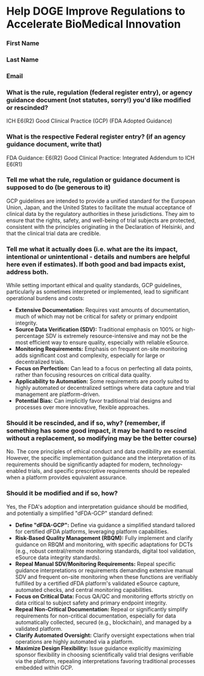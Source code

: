 # Help DOGE Improve Regulations to Accelerate BioMedical Innovation

### First Name

### Last Name

### Email

### What is the rule, regulation (federal register entry), or agency guidance document (not statutes, sorry!) you'd like modified or rescinded?

ICH E6(R2) Good Clinical Practice (GCP) (FDA Adopted Guidance)

### What is the respective Federal register entry? (if an agency guidance document, write that)

FDA Guidance: E6(R2) Good Clinical Practice: Integrated Addendum to ICH E6(R1)

### Tell me what the rule, regulation or guidance document is supposed to do (be generous to it)

GCP guidelines are intended to provide a unified standard for the European Union, Japan, and the United States to facilitate the mutual acceptance of clinical data by the regulatory authorities in these jurisdictions. They aim to ensure that the rights, safety, and well-being of trial subjects are protected, consistent with the principles originating in the Declaration of Helsinki, and that the clinical trial data are credible.

### Tell me what it actually does (i.e. what are the its impact, intentional or unintentional - details and numbers are helpful here even if estimates). If both good and bad impacts exist, address both.

While setting important ethical and quality standards, GCP guidelines, particularly as sometimes interpreted or implemented, lead to significant operational burdens and costs:
*   **Extensive Documentation:** Requires vast amounts of documentation, much of which may not be critical for safety or primary endpoint integrity.
*   **Source Data Verification (SDV):** Traditional emphasis on 100% or high-percentage SDV is extremely resource-intensive and may not be the most efficient way to ensure quality, especially with reliable eSource.
*   **Monitoring Requirements:** Emphasis on frequent on-site monitoring adds significant cost and complexity, especially for large or decentralized trials.
*   **Focus on Perfection:** Can lead to a focus on perfecting all data points, rather than focusing resources on critical data quality.
*   **Applicability to Automation:** Some requirements are poorly suited to highly automated or decentralized settings where data capture and trial management are platform-driven.
*   **Potential Bias:** Can implicitly favor traditional trial designs and processes over more innovative, flexible approaches.

### Should it be rescinded, and if so, why? (remember, if something has some good impact, it may be hard to rescind without a replacement, so modifying may be the better course)

No. The core principles of ethical conduct and data credibility are essential. However, the specific implementation guidance and the interpretation of its requirements should be significantly adapted for modern, technology-enabled trials, and specific prescriptive requirements should be repealed when a platform provides equivalent assurance.

### Should it be modified and if so, how?

Yes, the FDA's adoption and interpretation guidance should be modified, and potentially a simplified "dFDA-GCP" standard defined:
*   **Define "dFDA-GCP":** Define via guidance a simplified standard tailored for certified dFDA platforms, leveraging platform capabilities.
*   **Risk-Based Quality Management (RBQM):** Fully implement and clarify guidance on RBQM and monitoring, with specific adaptations for DCTs (e.g., robust central/remote monitoring standards, digital tool validation, eSource data integrity standards).
*   **Repeal Manual SDV/Monitoring Requirements:** Repeal specific guidance interpretations or requirements demanding extensive manual SDV and frequent on-site monitoring when these functions are verifiably fulfilled by a certified dFDA platform's validated eSource capture, automated checks, and central monitoring capabilities.
*   **Focus on Critical Data:** Focus QA/QC and monitoring efforts strictly on data critical to subject safety and primary endpoint integrity.
*   **Repeal Non-Critical Documentation:** Repeal or significantly simplify requirements for non-critical documentation, especially for data automatically collected, secured (e.g., blockchain), and managed by a validated platform.
*   **Clarify Automated Oversight:** Clarify oversight expectations when trial operations are highly automated via a platform.
*   **Maximize Design Flexibility:** Issue guidance explicitly maximizing sponsor flexibility in choosing scientifically valid trial designs verifiable via the platform, repealing interpretations favoring traditional processes embedded within GCP. 